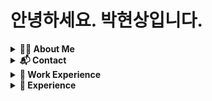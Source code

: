 # 안녕하세요. 박현상입니다.

<details>
	<summary><b>🙋🏻 About Me</b></summary>
	<p>안녕하세요. 박현상입니다.<br>
	저는 Go언어를 주로 사용하며, 서버 프로그래밍을 주로 하고 있습니다. 항상 부족함을 느껴서 부족한 부분을 공부하고자 노력하고 있습니다.<br>
	최근에는 다양한 분들과 어떻게 하면 잘 어울릴 수 있을지 스스로 생각하며, 사내적으로도 함께 할 수 있는 방법을 고민하고 있습니다.
	</p>
</details> 
<details>
	<summary><b>📬 Contact</b></summary>
	<ul>
		<li><b>Email.</b> <a href="mailto:me@hyunsang.dev">me@hyunsang.dev</a></li>
		<li><b>Blog.</b> <a href="https://hyunsang.dev">hyunsang.dev</a>
		<li><b>Twitter.</b> <a href="https://twitter.com/dev_hyunsang">@dev_hyunsang</a></li>
		<li><b>Linkdin.</b> <a href="https://www.linkedin.com/in/hyunsangpark/">@hyunsangpark</a></li>
	</ul>
</details> 

<details>
	<summary><b>💼 Work Experience</b></summary>
	<h3>Software Engineer <a href="https://teamgrit.kr">@TeamGRIT, Inc</a> (2021.08.09 ~ Current)</h2>
	<p>팀그릿 서비스 개발팀에서 백엔드 엔지니어로서 서비스 및 솔루션 개발을 하였습니다.<br>
	개발한 솔루션을 사용자들이 더 편하게 사용할 수 있는 서비스와 솔루션을 개발하였습니다.<br>
	사내에서 구성원 분들과 함께 일하기 좋은 회사를 만들기 위해서 프로세스 정의 등을 통해서 사내 조직문화에 대한 정의, 개편 등을 하였습니다.<br>
	<b>Keyword.</b> <code>Golang</code>, <code>AWS EC2 · S3 · Cloud Front</code>, <code>조직문화</code>
	</p>
</details> 
<details>
	<summary><b>👥 Experience</b></summary>
	<h3>참가자 @국방부 사이버작전사령부 사이버작전경연대회 2020</h3>
	<h3>Organizer <a href="https://gdg.community.dev/gdg-golang-korea/">@GDG Golang Korea</a> (2023.02 ~ Current)</h3>
	<h3>Organizer <a href="https://gophercon.kr">@GopherCon Korea 2023</a> (2023.05 ~ 2023.08)</h3>
</details> 
